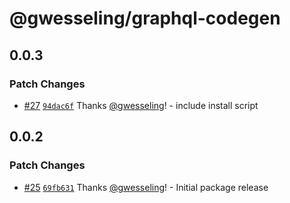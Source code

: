 # @gwesseling/graphql-codegen

## 0.0.3

### Patch Changes

-   [#27](https://github.com/gwesseling/graphql-json/pull/27) [`94dac6f`](https://github.com/gwesseling/graphql-json/commit/94dac6f2245744e10a059725647f6048ced86bbe) Thanks [@gwesseling](https://github.com/gwesseling)! - include install script

## 0.0.2

### Patch Changes

-   [#25](https://github.com/gwesseling/graphql-json/pull/25) [`69fb631`](https://github.com/gwesseling/graphql-json/commit/69fb6319679d7b268915947db14f293fac3dc21a) Thanks [@gwesseling](https://github.com/gwesseling)! - Initial package release
